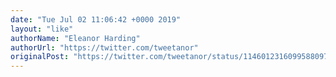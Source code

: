 ```yaml
---
date: "Tue Jul 02 11:06:42 +0000 2019"
layout: "like"
authorName: "Eleanor Harding"
authorUrl: "https://twitter.com/tweetanor"
originalPost: "https://twitter.com/tweetanor/status/1146012316099588097"
---
```

